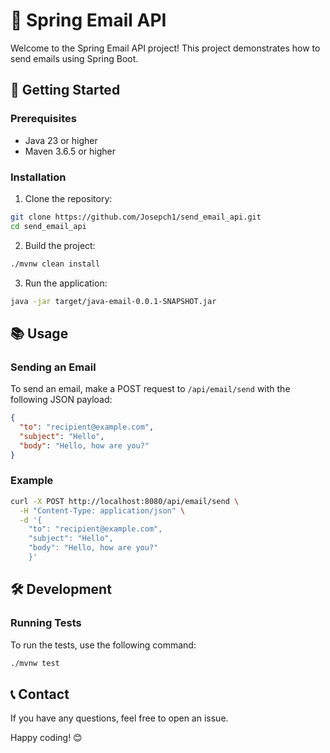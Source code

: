 # 📧 Spring Email API

Welcome to the Spring Email API project! This project demonstrates how to send emails using Spring Boot.

## 🚀 Getting Started

### Prerequisites

- Java 23 or higher
- Maven 3.6.5 or higher

### Installation

1. Clone the repository:
  ```sh
  git clone https://github.com/Josepch1/send_email_api.git
  cd send_email_api
  ```

2. Build the project:
  ```sh
  ./mvnw clean install
  ```

3. Run the application:
  ```sh
  java -jar target/java-email-0.0.1-SNAPSHOT.jar
  ```

## 📚 Usage

### Sending an Email

To send an email, make a POST request to `/api/email/send` with the following JSON payload:

```json
{
  "to": "recipient@example.com",
  "subject": "Hello",
  "body": "Hello, how are you?"
}
```

### Example

```sh
curl -X POST http://localhost:8080/api/email/send \
  -H "Content-Type: application/json" \
  -d '{
    "to": "recipient@example.com",
    "subject": "Hello",
    "body": "Hello, how are you?"
    }'
```

## 🛠️ Development

### Running Tests

To run the tests, use the following command:

```sh
./mvnw test
```

## 📞 Contact

If you have any questions, feel free to open an issue.

Happy coding! 😊